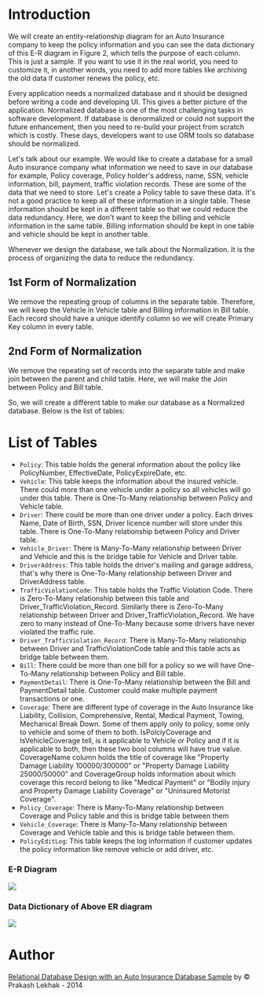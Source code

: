 # Introduction
We will create an entity-relationship diagram for an Auto Insurance company to keep the policy information and you can see the data dictionary of this E-R diagram in Figure 2, which tells the purpose of each column. This is just a sample. If you want to use it in the real world, you need to customize it, in another words, you need to add more tables like archiving the old data if customer renews the policy, etc.

Every application needs a normalized database and it should be designed before writing a code and developing UI. This gives a better picture of the application. Normalized database is one of the most challenging tasks in software development. If database is denormalized or could not support the future enhancement, then you need to re-build your project from scratch which is costly. These days, developers want to use ORM tools so database should be normalized.

Let's talk about our example. We would like to create a database for a small Auto insurance company what information we need to save in our database for example, Policy coverage, Policy holder's address, name, SSN, vehicle information, bill, payment, traffic violation records. These are some of the data that we need to store. Let's create a Policy table to save these data. It's not a good practice to keep all of these information in a single table. These information should be kept in a different table so that we could reduce the data redundancy. Here, we don't want to keep the billing and vehicle information in the same table. Billing information should be kept in one table and vehicle should be kept in another table.

Whenever we design the database, we talk about the Normalization. It is the process of organizing the data to reduce the redundancy.

## 1st Form of Normalization
We remove the repeating group of columns in the separate table. Therefore, we will keep the Vehicle in Vehicle table and Billing information in Bill table. Each record should have a unique identify column so we will create Primary Key column in every table.

## 2nd Form of Normalization
We remove the repeating set of records into the separate table and make join between the parent and child table. Here, we will make the Join between Policy and Bill table.

So, we will create a different table to make our database as a Normalized database. Below is the list of tables:

# List of Tables
- `Policy`: This table holds the general information about the policy like PolicyNumber, EffectiveDate, PolicyExpireDate, etc.
- `Vehicle`: This table keeps the information about the insured vehicle. There could more than one vehicle under a policy so all vehicles will go under this table. There is One-To-Many relationship between Policy and Vehicle table.
- `Driver`: There could be more than one driver under a policy. Each drives Name, Date of Birth, SSN, Driver licence number will store under this table. There is One-To-Many relationship between Policy and Driver table.
- `Vehicle_Driver`: There is Many-To-Many relationship between Driver and Vehicle and this is the bridge table for Vehicle and Driver table.
- `DriverAddress`: This table holds the driver's mailing and garage address, that's why there is One-To-Many relationship between Driver and DriverAddress table.
- `TrafficViolationCode`: This table holds the Traffic Violation Code. There is Zero-To-Many relationship between this table and Driver_TrafficViolation_Record. Similarly there is Zero-To-Many relationship between Driver and Driver_TrafficViolation_Record. We have zero to many instead of One-To-Many because some drivers have never violated the traffic rule.
- `Driver_TrafficViolation_Record`: There is Many-To-Many relationship between Driver and TrafficViolationCode table and this table acts as bridge table between them.
- `Bill`: There could be more than one bill for a policy so we will have One-To-Many relationship between Policy and Bill table.
- `PaymentDetail`: There is One-To-Many relationship between the Bill and PaymentDetail table. Customer could make multiple payment transactions or one.
- `Coverage`: There are different type of coverage in the Auto Insurance like Liability, Collision, Comprehensive, Rental, Medical Payment, Towing, Mechanical Break Down. Some of them apply only to policy, some only to vehicle and some of them to both. IsPolciyCoverage and IsVehicleCoverage tell, is it applicable to Vehicle or Policy and if it is applicable to both, then these two bool columns will have true value. CoverageName column holds the title of coverage like "Property Damage Liability 100000/300000" or "Property Damage Liability 25000/50000" and CoverageGroup holds information about which coverage this record belong to like "Medical Payment" or "Bodily injury and Property Damage Liability Coverage" or "Uninsured Motorist Coverage".
- `Policy_Coverage`: There is Many-To-Many relationship between Coverage and Policy table and this is bridge table between them
- `Vehicle_Coverage`: There is Many-To-Many relationship between Coverage and Vehicle table and this is bridge table between them.
- `PolicyEditLog`: This table keeps the log information if customer updates the policy information like remove vehicle or add driver, etc.

### E-R Diagram

<a href="https://github.com/Heyimlulu/AutoInsuranceProject">
  <img src="https://camo.githubusercontent.com/cce671b8081cba08aa5275aea24de650206081c0997a807e0cde128e53984a95/68747470733a2f2f7777772e636f646570726f6a6563742e636f6d2f4b422f64617461626173652f3832363432352f496d67312d722d3730302e706e67">
</a>

### Data Dictionary of Above ER diagram

<a href="https://github.com/Heyimlulu/AutoInsuranceProject">
  <img src="https://camo.githubusercontent.com/4cfcf5756ad9800eadd00c1b4f6515e5146b4605e995b70f9a3fe8c5a00a283d/68747470733a2f2f7777772e636f646570726f6a6563742e636f6d2f4b422f64617461626173652f3832363432352f496d67322e706e67">
</a>

# Author

[Relational Database Design with an Auto Insurance Database Sample](https://www.codeproject.com/Tips/826425/Relational-Database-Design-with-an-Auto-Insurance) by © Prakash Lekhak - 2014 
